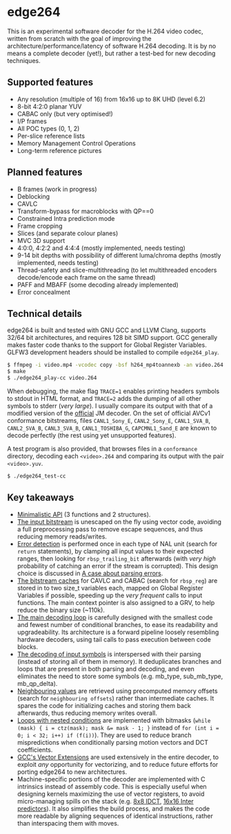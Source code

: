 edge264
=======

This is an experimental software decoder for the H.264 video codec, written from scratch with the goal of improving the architecture/performance/latency of software H.264 decoding. It is by no means a complete decoder (yet!), but rather a test-bed for new decoding techniques.


Supported features
------------------

* Any resolution (multiple of 16) from 16x16 up to 8K UHD (level 6.2)
* 8-bit 4:2:0 planar YUV
* CABAC only (but very optimised!)
* I/P frames
* All POC types (0, 1, 2)
* Per-slice reference lists
* Memory Management Control Operations
* Long-term reference pictures


Planned features
----------------

* B frames (work in progress)
* Deblocking
* CAVLC
* Transform-bypass for macroblocks with QP==0
* Constrained Intra prediction mode
* Frame cropping
* Slices (and separate colour planes)
* MVC 3D support
* 4:0:0, 4:2:2 and 4:4:4 (mostly implemented, needs testing)
* 9-14 bit depths with possibility of different luma/chroma depths (mostly implemented, needs testing)
* Thread-safety and slice-multithreading (to let multithreaded encoders decode/encode each frame on the same thread)
* PAFF and MBAFF (some decoding already implemented)
* Error concealment


Technical details
-----------------

edge264 is built and tested with GNU GCC and LLVM Clang, supports 32/64 bit architectures, and requires 128 bit SIMD support. GCC generally makes faster code thanks to the support for Global Register Variables. GLFW3 development headers should be installed to compile `edge264_play`.

```sh
$ ffmpeg -i video.mp4 -vcodec copy -bsf h264_mp4toannexb -an video.264 # optional, converts from MP4 format
$ make
$ ./edge264_play-cc video.264
```

When debugging, the make flag `TRACE=1` enables printing headers symbols to stdout in HTML format, and `TRACE=2` adds the dumping of all other symbols to stderr (*very large*). I usually compare its output with that of a modified version of the [official](https://avc.hhi.fraunhofer.de/) JM decoder. On the set of official AVCv1 conformance bitstreams, files `CANL1_Sony_E`, `CANL2_Sony_E`, `CANL1_SVA_B`, `CANL2_SVA_B`, `CANL3_SVA_B`, `CANL1_TOSHIBA_G`, `CAPCMNL1_Sand_E` are known to decode perfectly (the rest using yet unsupported features).

A test program is also provided, that browses files in a `conformance` directory, decoding each `<video>.264` and comparing its output with the pair `<video>.yuv`.

```sh
$ ./edge264_test-cc
```


Key takeaways
-------------

* [Minimalistic API](edge264.h) (3 functions and 2 structures).
* [The input bitstream](edge264_golomb.c) is unescaped on the fly using vector code, avoiding a full preprocessing pass to remove escape sequences, and thus reducing memory reads/writes.
* [Error detection](edge264.c) is performed once in each type of NAL unit (search for `return` statements), by clamping all input values to their expected ranges, then looking for `rbsp_trailing_bit` afterwards (with _very high_ probability of catching an error if the stream is corrupted). This design choice is discussed in [A case about parsing errors](https://traffaillac.github.io/parsing.html).
* [The bitstream caches](edge264_common.h) for CAVLC and CABAC (search for `rbsp_reg`) are stored in to two size_t variables each, mapped on Global Register Variables if possible, speeding up the _very frequent_ calls to input functions. The main context pointer is also assigned to a GRV, to help reduce the binary size (\~110k).
* [The main decoding loop](edge264_slice.c) is carefully designed with the smallest code and fewest number of conditional branches, to ease its readability and upgradeability. Its architecture is a forward pipeline loosely resembling hardware decoders, using tail calls to pass execution between code blocks.
* [The decoding of input symbols](edge264_slice.c) is interspersed with their parsing (instead of storing all of them in memory). It deduplicates branches and loops that are present in both parsing and decoding, and even eliminates the need to store some symbols (e.g. mb_type, sub_mb_type, mb_qp_delta).
* [Neighbouring values](edge264_common.h) are retrieved using precomputed memory offsets (search for `neighbouring offsets`) rather than intermediate caches. It spares the code for initializing caches and storing them back afterwards, thus reducing memory writes overall.
* [Loops with nested conditions](edge264_slice.c) are implemented with bitmasks (`while (mask) { i = ctz(mask); mask &= mask - 1; }` instead of `for (int i = 0; i < 32; i++) if (f(i))`). They are used to reduce branch mispredictions when conditionally parsing motion vectors and DCT coefficients.
* [GCC's Vector Extensions](edge264_common.h) are used extensively in the entire decoder, to exploit _any_ opportunity for vectorizing, and to reduce future efforts for porting edge264 to new architectures.
* Machine-specific portions of the decoder are implemented with C intrinsics instead of assembly code. This is especially useful when designing kernels maximizing the use of vector registers, to avoid micro-managing spills on the stack (e.g. [8x8 IDCT](edge264_residual_ssse3.c), [16x16 Inter predictors](edge264_inter_ssse3.c)). It also simplifies the build process, and makes the code more readable by aligning sequences of identical instructions, rather than interspacing them with moves.
